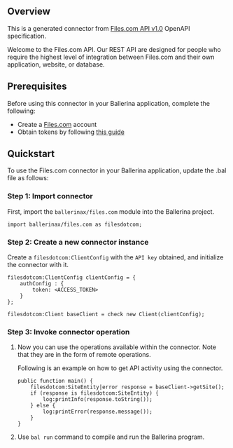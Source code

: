 ## Overview
This is a generated connector from [Files.com API v1.0](https://www.files.com/) OpenAPI specification.

Welcome to the Files.com API. Our REST API are designed for people who require the highest level of integration between Files.com and their own application, website, or database.

## Prerequisites

Before using this connector in your Ballerina application, complete the following:

* Create a [Files.com](https://www.files.com/) account
* Obtain tokens by following [this guide](https://developers.files.com/#authentication-with-api-key)

## Quickstart

To use the Files.com connector in your Ballerina application, update the .bal file as follows:

### Step 1: Import connector
First, import the `ballerinax/files.com` module into the Ballerina project.
```ballerina
import ballerinax/files.com as filesdotcom;
```

### Step 2: Create a new connector instance
Create a `filesdotcom:ClientConfig` with the `API key` obtained, and initialize the connector with it.
```ballerina
filesdotcom:ClientConfig clientConfig = {
    authConfig : {
        token: <ACCESS_TOKEN>
    }
};

filesdotcom:Client baseClient = check new Client(clientConfig);
```

### Step 3: Invoke connector operation
1. Now you can use the operations available within the connector. Note that they are in the form of remote operations.

    Following is an example on how to get API activity using the connector. 

    ```ballerina
    public function main() {
        filesdotcom:SiteEntity|error response = baseClient->getSite();
        if (response is filesdotcom:SiteEntity) {
            log:printInfo(response.toString());
        } else {
            log:printError(response.message());
        }
    }
    ``` 

2. Use `bal run` command to compile and run the Ballerina program.

